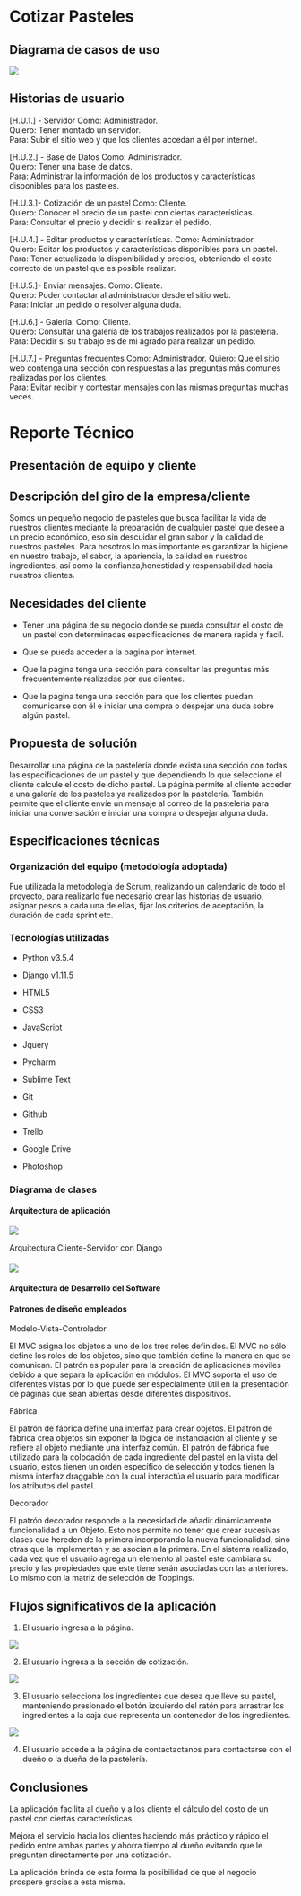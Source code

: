 # Cotizar Pasteles

## Diagrama de casos de uso

  

![](https://lh4.googleusercontent.com/csh7BUWYSpiwP0SasMCbArR-0PcXGKysyjlevhlcMwbUvwyXMfsFalLMWlG7ndxVHs7km7Y23QkrPtUbUUWjJJ7w_ka4FracpBMB3GXlQQHDFMIdknZipfwGuexxqkFic2wCzhXP)

  
  
  
  
  

## Historias de usuario

[H.U.1.] - Servidor
Como: Administrador.  
Quiero: Tener montado un servidor.  
Para: Subir el sitio web y que los clientes accedan a él por internet.

  

[H.U.2.] - Base de Datos
Como: Administrador.  
Quiero: Tener una base de datos.  
Para: Administrar la información de los productos y características disponibles para los pasteles.

  

[H.U.3.]- Cotización de un pastel
Como: Cliente.  
Quiero: Conocer el precio de un pastel con ciertas características.  
Para: Consultar el precio y decidir si realizar el pedido.

  

[H.U.4.] - Editar productos y características.
Como: Administrador.  
Quiero: Editar los productos y características disponibles para un pastel.  
Para: Tener actualizada la disponibilidad y precios, obteniendo el costo correcto de un pastel que es posible realizar.  
  

[H.U.5.]- Enviar mensajes.
Como: Cliente.  
Quiero: Poder contactar al administrador desde el sitio web.  
Para: Iniciar un pedido o resolver alguna duda.  
  

[H.U.6.] - Galería.
Como: Cliente.  
Quiero: Consultar una galería de los trabajos realizados por la pastelería.  
Para: Decidir si su trabajo es de mi agrado para realizar un pedido.  
  

[H.U.7.] - Preguntas frecuentes
Como: Administrador.
Quiero: Que el sitio web contenga una sección con respuestas a las preguntas más comunes realizadas por los clientes.  
Para: Evitar recibir y contestar mensajes con las mismas preguntas muchas veces.

  
  
  
  

# Reporte Técnico
## Presentación de equipo y cliente
## Descripción del giro de la empresa/cliente

Somos un pequeño negocio de pasteles que busca facilitar la vida de nuestros clientes mediante la preparación de cualquier pastel que desee a un precio económico, eso sin descuidar el gran sabor y la calidad de nuestros pasteles. Para nosotros lo más importante es garantizar la higiene en nuestro trabajo, el sabor, la apariencia, la calidad en nuestros ingredientes, así como la confianza,honestidad y responsabilidad hacia nuestros clientes.

## Necesidades del cliente

-   Tener una página de su negocio donde se pueda consultar el costo de un pastel con determinadas especificaciones de manera rapida y facil.
    
-   Que se pueda acceder a la pagina por internet.
    
-   Que la página tenga una sección para consultar las preguntas más frecuentemente realizadas por sus clientes.
    
-   Que la página tenga una sección para que los clientes puedan comunicarse con él e iniciar una compra o despejar una duda sobre algún pastel.
    

## Propuesta de solución

Desarrollar una página de la pastelería donde exista una sección con todas las especificaciones de un pastel y que dependiendo lo que seleccione el cliente calcule el costo de dicho pastel. La página permite al cliente acceder a una galería de los pasteles ya realizados por la pastelería. También permite que el cliente envíe un mensaje al correo de la pastelería para iniciar una conversación e iniciar una compra o despejar alguna duda.

  
  

## Especificaciones técnicas

### Organización del equipo (metodología adoptada)

Fue utilizada la metodología de Scrum, realizando un calendario de todo el proyecto, para realizarlo fue necesario crear las historias de usuario, asignar pesos a cada una de ellas, fijar los criterios de aceptación, la duración de cada sprint etc.

### Tecnologías utilizadas

  

-   Python v3.5.4
    
-   Django v1.11.5
    
-   HTML5
    
-   CSS3
    
-   JavaScript
    
-   Jquery
    
-   Pycharm
    
-   Sublime Text
    
-   Git
    
-   Github
    
-   Trello
    
-   Google Drive
    
-   Photoshop
    

### Diagrama de clases

#### Arquitectura de aplicación

  

![](https://lh6.googleusercontent.com/WO_Dhz2Lakw_vqvt7NdVwrshq4E5RNIjoD1cHZ5w-nyyruExZo1sQqh64czH2bFWJhcMvmRTbkqUXkoQvKL6qO818hQhS4R1SVWL8yRdCKkZWSSR9rx7W_0M7iQvdoAxZkL5YS5G)

Arquitectura Cliente-Servidor con Django

  

#### ![](https://lh4.googleusercontent.com/g8WAmLfaZUgdZcnKPzVpDJmYqDW7642nf9yFaLc1ExNdr6MTyCHY-Sp0qL9FmibrNyhqyBBjzPlk3viqIK1bBu4kWXdsnKDEsXamfZaBqXOb-tHSMFqpZ5u_j-vPnn2fxsgrfdhZ)

#### Arquitectura de Desarrollo del Software

  
  
  
  
  
  
  
  

#### Patrones de diseño empleados

  

Modelo-Vista-Controlador

  

El MVC asigna los objetos a uno de los tres roles definidos. El MVC no sólo define los roles de los objetos, sino que también define la manera en que se comunican. El patrón es popular para la creación de aplicaciones móviles debido a que separa la aplicación en módulos. El MVC soporta el uso de diferentes vistas por lo que puede ser especialmente útil en la presentación de páginas que sean abiertas desde diferentes dispositivos.

  
  

Fábrica

  

El patrón de fábrica define una interfaz para crear objetos. El patrón de fábrica crea objetos sin exponer la lógica de instanciación al cliente y se refiere al objeto mediante una interfaz común. El patrón de fábrica fue utilizado para la colocación de cada ingrediente del pastel en la vista del usuario, estos tienen un orden específico de selección y todos tienen la misma interfaz draggable con la cual interactúa el usuario para modificar los atributos del pastel.

  
  

Decorador

  

El patrón decorador responde a la necesidad de añadir dinámicamente funcionalidad a un Objeto. Esto nos permite no tener que crear sucesivas clases que hereden de la primera incorporando la nueva funcionalidad, sino otras que la implementan y se asocian a la primera. En el sistema realizado, cada vez que el usuario agrega un elemento al pastel este cambiara su precio y las propiedades que este tiene serán asociadas con las anteriores. Lo mismo con la matriz de selección de Toppings.

  
  
  

## Flujos significativos de la aplicación

1.  El usuario ingresa a la página.
    

![](https://lh5.googleusercontent.com/r8tQYGizaNVqRjjcFyrDmh3uwkCdDMKfvIQ9cd4rWm0GrzvEPXPXZjO4bu9oiw-7DXIxvG5_FCubldPLGS-tfdnIlVsnUhInJTF_CHcCP6nfJDitmDxNkV3LvUuY4o3muAq9ooQ6)

2. El usuario ingresa a la sección de cotización.

![](https://lh5.googleusercontent.com/tFIJEGnvhNCOWW2D_rhsqooIoAXtaidPNSUiqWBQVbBCLyDoHd6YQDLO3jJohNqKMr4Nd6ayuIWq-W1-dDY_MivB3beYaUXeoCrB9XOjPBjFaselsCG-VTyxK2S56i79FknS-eS8)

3. El usuario selecciona los ingredientes que desea que lleve su pastel, manteniendo presionado el botón izquierdo del ratón para arrastrar los ingredientes a la caja que representa un contenedor de los ingredientes.

![](https://lh3.googleusercontent.com/c0DfCjKETMgxcyDrLHy5-2MD7hrnDAjzKPTcWW6DQs_z6eA1iEcPzLkrmw2Vp8TJxbSVIZ1TLz3MH99MdKdY_1yaS_VWAkEvMKo7mOWjWCC8htWWG26qirSn_RJA9vkPPGk6dMAU)

4. El usuario accede a la página de contactactanos para contactarse con el dueño o la dueña de la pastelería.

## Conclusiones

La aplicación facilita al dueño y a los cliente el cálculo del costo de un pastel con ciertas características.

  

Mejora el servicio hacia los clientes haciendo más práctico y rápido el pedido entre ambas partes y ahorra tiempo al dueño evitando que le pregunten directamente por una cotización.

  

La aplicación brinda de esta forma la posibilidad de que el negocio prospere gracias a esta misma.
